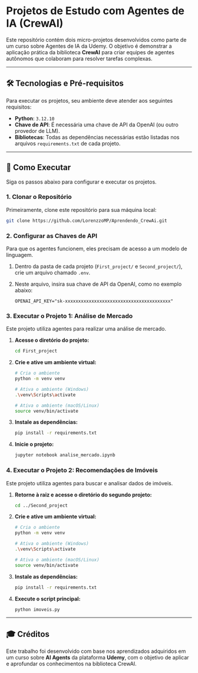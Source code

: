# Projetos de Estudo com Agentes de IA (CrewAI)

Este repositório contém dois micro-projetos desenvolvidos como parte de um curso sobre Agentes de IA da Udemy. O objetivo é demonstrar a aplicação prática da biblioteca **CrewAI** para criar equipes de agentes autônomos que colaboram para resolver tarefas complexas.

---

## 🛠️ Tecnologias e Pré-requisitos

Para executar os projetos, seu ambiente deve atender aos seguintes requisitos:

* **Python**: `3.12.10`
* **Chave de API**: É necessária uma chave de API da OpenAI (ou outro provedor de LLM).
* **Bibliotecas**: Todas as dependências necessárias estão listadas nos arquivos `requirements.txt` de cada projeto.

---

## 🚀 Como Executar

Siga os passos abaixo para configurar e executar os projetos.

### 1. Clonar o Repositório

Primeiramente, clone este repositório para sua máquina local:
```bash
git clone https://github.com/LorenzzoMP/Aprendendo_CrewAi.git
```

### 2. Configurar as Chaves de API

Para que os agentes funcionem, eles precisam de acesso a um modelo de linguagem.

1.  Dentro da pasta de cada projeto (`First_project/` e `Second_project/`), crie um arquivo chamado `.env`.
2.  Neste arquivo, insira sua chave de API da OpenAI, como no exemplo abaixo:

    ```
    OPENAI_API_KEY="sk-xxxxxxxxxxxxxxxxxxxxxxxxxxxxxxxxxxxxxxxx"
    ```

### 3. Executar o Projeto 1: Análise de Mercado

Este projeto utiliza agentes para realizar uma análise de mercado.

1.  **Acesse o diretório do projeto:**
    ```bash
    cd First_project
    ```
2.  **Crie e ative um ambiente virtual:**
    ```bash
    # Cria o ambiente
    python -m venv venv
    
    # Ativa o ambiente (Windows)
    .\venv\Scripts\activate
    
    # Ativa o ambiente (macOS/Linux)
    source venv/bin/activate
    ```
3.  **Instale as dependências:**
    ```bash
    pip install -r requirements.txt
    ```
4.  **Inicie o projeto:**
    ```bash
    jupyter notebook analise_mercado.ipynb
    ```

### 4. Executar o Projeto 2: Recomendações de Imóveis

Este projeto utiliza agentes para buscar e analisar dados de imóveis.

1.  **Retorne à raiz e acesse o diretório do segundo projeto:**
    ```bash
    cd ../Second_project
    ```
2.  **Crie e ative um ambiente virtual:**
    ```bash
    # Cria o ambiente
    python -m venv venv

    # Ativa o ambiente (Windows)
    .\venv\Scripts\activate

    # Ativa o ambiente (macOS/Linux)
    source venv/bin/activate
    ```
3.  **Instale as dependências:**
    ```bash
    pip install -r requirements.txt
    ```
4.  **Execute o script principal:**
    ```bash
    python imoveis.py
    ```

---

## 🎓 Créditos

Este trabalho foi desenvolvido com base nos aprendizados adquiridos em um curso sobre **AI Agents** da plataforma **Udemy**, com o objetivo de aplicar e aprofundar os conhecimentos na biblioteca CrewAI.
